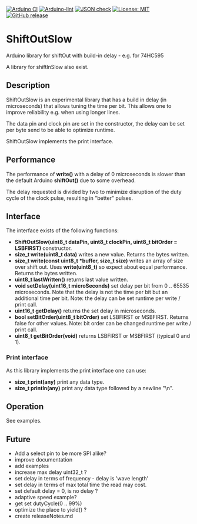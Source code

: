 
[![Arduino CI](https://github.com/RobTillaart/ShiftOutSlow/workflows/Arduino%20CI/badge.svg)](https://github.com/marketplace/actions/arduino_ci)
[![Arduino-lint](https://github.com/RobTillaart/ShiftOutSlow/actions/workflows/arduino-lint.yml/badge.svg)](https://github.com/RobTillaart/ShiftOutSlow/actions/workflows/arduino-lint.yml)
[![JSON check](https://github.com/RobTillaart/ShiftOutSlow/actions/workflows/jsoncheck.yml/badge.svg)](https://github.com/RobTillaart/ShiftOutSlow/actions/workflows/jsoncheck.yml)
[![License: MIT](https://img.shields.io/badge/license-MIT-green.svg)](https://github.com/RobTillaart/ShiftOutSlow/blob/master/LICENSE)
[![GitHub release](https://img.shields.io/github/release/RobTillaart/ShiftOutSlow.svg?maxAge=3600)](https://github.com/RobTillaart/ShiftOutSlow/releases)


# ShiftOutSlow

Arduino library for shiftOut with build-in delay - e.g. for 74HC595

A library for shiftInSlow also exist.


## Description


ShiftOutSlow is an experimental library that has a build in delay (in microseconds) that allows tuning the time per bit.
This allows one to improve reliability e.g. when using longer lines.

The data pin and clock pin are set in the constructor, the delay can be set per byte send to be able to optimize runtime.

ShiftOutSlow implements the print interface.


## Performance

The performance of **write()** with a delay of 0 microseconds is slower than the default Arduino
**shiftOut()** due to some overhead.

The delay requested is divided by two to minimize disruption of the duty cycle of the clock pulse,
resulting in "better" pulses.


## Interface

The interface exists of the following functions:

- **ShiftOutSlow(uint8_t dataPin, uint8_t clockPin, uint8_t bitOrder = LSBFIRST)** constructor.
- **size_t write(uint8_t data)** writes a new value. Returns the bytes written.
- **size_t write(const uint8_t \*buffer, size_t size)** writes an array of size over shift out. Uses **write(uint8_t)** so expect about equal performance. Returns the bytes written.
- **uint8_t lastWritten()** returns last value written.
- **void setDelay(uint16_t microSeconds)** set delay per bit from 0 .. 65535 microseconds. 
Note that the delay is not the time per bit but an additional time per bit.
Note: the delay can be set runtime per write / print call.
- **uint16_t getDelay()** returns the set delay in microseconds.
- **bool setBitOrder(uint8_t bitOrder)** set LSBFIRST or MSBFIRST. Returns false for other values.
Note: bit order can be changed runtime per write / print call.
- **uint8_t getBitOrder(void)** returns LSBFIRST or MSBFIRST (typical 0 and 1).


### Print interface

As this library implements the print interface one can use:

- **size_t print(any)** print any data type.
- **size_t println(any)** print any data type followed by a newline "\n".


## Operation

See examples.


## Future

- Add a select pin to be more SPI alike?
- improve documentation
- add examples
- increase max delay uint32_t ? 
- set delay in terms of frequency - delay is 'wave length'
- set delay in terms of max total time the read may cost.
- set default delay = 0, is no delay ?
- adaptive speed example?
- get set dutyCycle(0 .. 99%)
- optimize the place to yield() ?
- create releaseNotes.md

